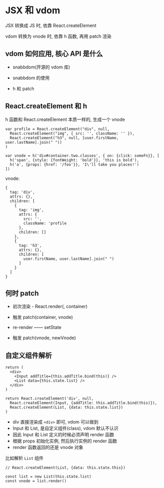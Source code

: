 # JSX 和 vdom

JSX 转换成 JS 时, 依靠 React.createElement

vdom 转换为 vnode 时, 依靠 h 函数, 再用 patch 渲染

## vdom 如何应用, 核心 API 是什么

- snabbdom(开源的 vdom 库)

- snabbdom 的使用

- h 和 patch

## React.createElement 和 h

h 函数和 React.createElement 本质一样的, 生成一个 vnode

```
var profile = React.createElement("div", null, 
  React.createElement("img", { src: '', className: '' }),
  React.createElement("h3", null, [user.firstName, user.lastName].join(" "))
)

var vnode = h('div#container.two.classes', { on: {click: someFn}}, [
  h('span', {style: {fontWeight: 'bold'}}, 'this is bold'),
  h('a', {props: {href: '/foo'}}, 'I\'ll take you places!')
])
```

vnode:
```
{
  tag: 'div',
  attrs: {},
  children: [
    {
      tag: 'img',
      attrs: {
        src: '',
        className: 'profile
      },
      children: []
    },
    {
      tag: 'h3',
      attrs: {},
      children: [
        user.firstName, user.lastName].join(" ")
      ]
    }
  ]
}
```

## 何时 patch

- 初次渲染 - React.render(<App/>, container)

- 触发 patch(container, vnode)

- re-render —— setState

- 触发 patch(vnode, newVnode)

## 自定义组件解析

```
return (
  <div>
    <Input addTitle={this.addTitle.bind(this)} />
    <List data={this.state.list} />
  </div>
)

return React.createElement('div', null,
  React.createElement(Input, {addTitle: this.addTitle.bind(this)}),
  React.createElement(List, {data: this.state.list})
)
```

- div 直接渲染成 `<div>` 即可, vdom 可以做到
- Input 和 List, 是自定义组件(class), vdom 默认不认识
- 因此 Input 和 List 定义的时候必须声明 render 函数
- 根据 props 初始化实例, 然后执行实例的 render 函数
- render 函数返回的还是 vnode 对象


比如解析 `List` 组件
```
// React.createElement(List, {data: this.state.this})

const list = new List(this.state.list)
const vnode = list.render()
```
